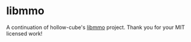 # libmmo

A continuation of hollow-cube's [libmmo](https://github.com/hollow-cube/libmmo) project. Thank you for your MIT licensed work!